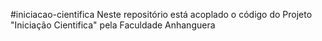 #iniciacao-cientifica
Neste repositório está acoplado o código do Projeto "Iniciação Cientifica" pela Faculdade Anhanguera 
